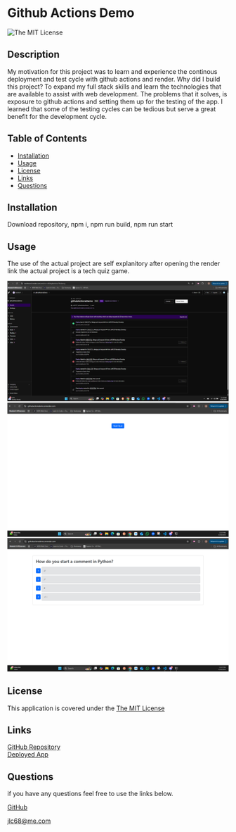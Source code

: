 # Github Actions Demo

![The MIT License](https://img.shields.io/badge/License-MIT-yellow.svg)

## Description

My motivation for this project was to learn and experience the continous deployment and test cycle with github actions and render.  Why did I build this project?  To expand my full stack skills and learn the technologies that are available to assist with web development.  The problems that it solves, is exposure to github actions and setting them up for the testing of the app.  I learned that some of the testing cycles can be tedious but serve a great benefit for the development cycle.

## Table of Contents

- [Installation](#installation)
- [Usage](#usage)
- [License](#license)
- [Links](#links)
- [Questions](#questions)

## Installation

Download repository, npm i, npm run build, npm run start

## Usage

The use of the actual project are self explanitory after opening the render link the actual project is a tech quiz game.

![Alt text](./assets/githubactionspage.png "github actions")
![Alt text](./assets/landingpage.png "landing page")
![Alt text](./assets/gameplay.png "game play")


## License

This application is covered under the [The MIT License](https://opensource.org/licenses/MIT)

## Links

[GitHub Repository](https://github.com/JeffC87/githubActionsDemo)
<br>
[Deployed App](https://githubactionsdemo.onrender.com)

## Questions

if you have any questions feel free to use the links below.

[GitHub](https://github.com/JeffC87)

[jlc68@me.com](mailto:jlc68@me.com)

